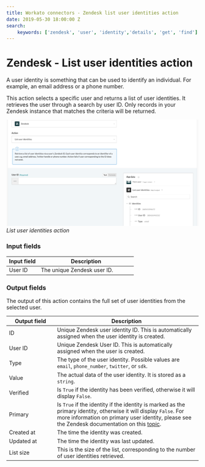 ```yaml
---
title: Workato connectors - Zendesk list user identities action
date: 2019-05-30 18:00:00 Z
search:
    keywords: ['zendesk', 'user', 'identity','details', 'get', 'find']
---
```


# Zendesk - List user identities action
A user identity is something that can be used to identify an individual. For example, an email address or a phone number.

This action selects a specific user and returns a list of user identities. It retrieves the user through a search by user ID. Only records in your Zendesk instance that matches the criteria will be returned.

![List user identities action](/assets/images/connectors/zendesk/list-user-identities-action.png)
*List user identities action*

### Input fields
<table class="unchanged rich-diff-level-one">
  <thead>
    <tr>
      <th width='25%'>Input field</th>
      <th>Description</th>
    </tr>
  </thead>
  <tbody>
    <tr>
      <td>User ID</a></td>
      <td>
        The unique Zendesk user ID.
      </td>
    </tr>
  </tbody>
</table>

### Output fields
The output of this action contains the full set of user identities from the selected user.

<table class="unchanged rich-diff-level-one">
  <thead>
    <tr>
      <th width='25%'>Output field</th>
      <th>Description</th>
    </tr>
  </thead>
  <tbody>
    <tr>
      <td>ID</td>
      <td>
        Unique Zendesk user identity ID. This is automatically assigned when the user identity is created.
      </td>
    </tr>
    <tr>
      <td>User ID</td>
      <td>
        Unique Zendesk User ID. This is automatically assigned when the user is created.
      </td>
    </tr>
    <tr>
      <td>Type</td>
      <td>
        The type of the user identity. Possible values are <code>email</code>, <code>phone_number</code>, <code>twitter</code>, or <code>sdk</code>.
      </td>
    </tr>
    <tr>
      <td>Value</td>
      <td>
        The actual data of the user identity. It is stored as a <code>string</code>.
      </td>
    </tr>
    <tr>
      <td>Verified</td>
      <td>
        Is <code>True</code> if the identity has been verified, otherwise it will display <code>False</code>.
      </td>
    </tr>
    <tr>
      <td>Primary</td>
      <td>
        Is <code>True</code> if the identity if the identity is marked as the primary identity, otherwise it will display <code>False</code>. For more information on primary user identity, please see the Zendesk documentation on this <a href="https://developer.zendesk.com/rest_api/docs/support/user_identities#make-identity-primary">topic</a>.
      </td>
    </tr>
    <tr>
      <td>Created at</td>
      <td>
        The time the identity was created.
      </td>
    </tr>
    <tr>
      <td>Updated at</td>
      <td>
        The time the identity was last updated.
      </td>
    </tr>
    <tr>
      <td>List size</td>
      <td>
        This is the size of the list, corresponding to the number of user identities retrieved.
      </td>
    </tr>
  </tbody>
</table>
